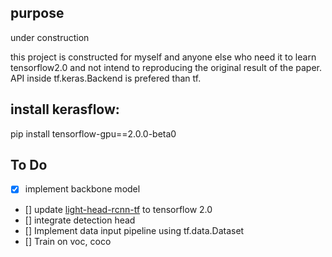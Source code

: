 ## purpose
under construction

this project is constructed for myself and anyone else who need it to learn tensorflow2.0 and not intend to reproducing the original result of the paper. API inside tf.keras.Backend is prefered than tf.

## install kerasflow:
pip install tensorflow-gpu==2.0.0-beta0



## To Do
- [x] implement backbone model
- [] update [light-head-rcnn-tf](https://github.com/Stick-To/light-head-rcnn-tensorflow) to tensorflow 2.0
- [] integrate detection head
- [] Implement data input pipeline using tf.data.Dataset
- [] Train on voc, coco
